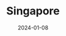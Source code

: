 ---
title: "Singapore"
excerpt: "Where the iron forest conjoins the ballet of futurism"
date: 2024-01-08
gallery_name: "singapore"
header:
  overlay_image: Singapore_night_3v1.jpg
---